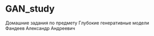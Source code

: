 # GAN_study
Домашние задания по предмету Глубокие генеративные модели   
Фандеев Александр Андреевич

